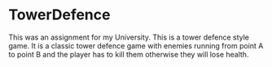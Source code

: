 # TowerDefence
This was an assignment for my University. This is a tower defence style game. It is a classic tower defence game with enemies running from point A to point B and the player has to kill them otherwise they will lose health.
